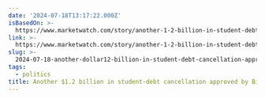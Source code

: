 ```yaml
---
date: '2024-07-18T13:17:22.000Z'
isBasedOn: >-
  https://www.marketwatch.com/story/another-1-2-billion-in-student-debt-cancellation-approved-by-biden-administration-c091a6af?mod=mw_rss_topstories
link: >-
  https://www.marketwatch.com/story/another-1-2-billion-in-student-debt-cancellation-approved-by-biden-administration-c091a6af?mod=mw_rss_topstories
slug: >-
  2024-07-18-another-dollar12-billion-in-student-debt-cancellation-approved-by-biden-adminis
tags:
  - politics
title: Another $1.2 billion in student-debt cancellation approved by Biden adminis
---
```

 
